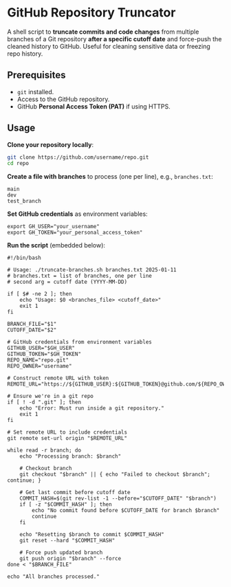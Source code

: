 # GitHub Repository Truncator

A shell script to **truncate commits and code changes** from multiple branches of a Git repository **after a specific cutoff date** and force-push the cleaned history to GitHub. Useful for cleaning sensitive data or freezing repo history.



## Prerequisites

- `git` installed.
- Access to the GitHub repository.
- GitHub **Personal Access Token (PAT)** if using HTTPS.



## Usage

**Clone your repository locally**:

```bash
git clone https://github.com/username/repo.git
cd repo
```



**Create a file with branches** to process (one per line), e.g., `branches.txt`:

```shell
main
dev
test_branch
```



**Set GitHub credentials** as environment variables:

```shell
export GH_USER="your_username"
export GH_TOKEN="your_personal_access_token"
```



**Run the script** (embedded below):

```shell
#!/bin/bash

# Usage: ./truncate-branches.sh branches.txt 2025-01-11
# branches.txt = list of branches, one per line
# second arg = cutoff date (YYYY-MM-DD)

if [ $# -ne 2 ]; then
    echo "Usage: $0 <branches_file> <cutoff_date>"
    exit 1
fi

BRANCH_FILE="$1"
CUTOFF_DATE="$2"

# GitHub credentials from environment variables
GITHUB_USER="$GH_USER"
GITHUB_TOKEN="$GH_TOKEN"
REPO_NAME="repo.git"     
REPO_OWNER="username"      

# Construct remote URL with token
REMOTE_URL="https://${GITHUB_USER}:${GITHUB_TOKEN}@github.com/${REPO_OWNER}/${REPO_NAME}"

# Ensure we're in a git repo
if [ ! -d ".git" ]; then
    echo "Error: Must run inside a git repository."
    exit 1
fi

# Set remote URL to include credentials
git remote set-url origin "$REMOTE_URL"

while read -r branch; do
    echo "Processing branch: $branch"

    # Checkout branch
    git checkout "$branch" || { echo "Failed to checkout $branch"; continue; }

    # Get last commit before cutoff date
    COMMIT_HASH=$(git rev-list -1 --before="$CUTOFF_DATE" "$branch")
    if [ -z "$COMMIT_HASH" ]; then
        echo "No commit found before $CUTOFF_DATE for branch $branch"
        continue
    fi

    echo "Resetting $branch to commit $COMMIT_HASH"
    git reset --hard "$COMMIT_HASH"

    # Force push updated branch
    git push origin "$branch" --force
done < "$BRANCH_FILE"

echo "All branches processed."
```

